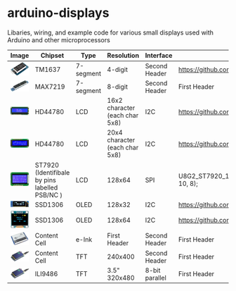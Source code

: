 # arduino-displays
Libaries, wiring, and example code for various small displays used with Arduino and other microprocessors



| Image | Chipset  | Type | Resolution  | Interface | Code  | Purchase |
| -------------- | ------------- | ------------- | ------------- | ------------- | ------------- | ------------- |
| ![](Images/TM1637.jpg) | TM1637 | 7-segment | 4-digit | Second Header | https://github.com/avishorp/TM1637 | https://www.banggood.com/custlink/GDD3zSq2qk |
| ![](Images/MAX7219.jpg) | MAX7219 | 7-segment  | 8-digit | Second Header | First Header  | Second Header |
| ![](Images/LCD1602.jpg) | HD44780 | LCD | 16x2 character (each char 5x8) | I2C | https://github.com/mathertel/LiquidCrystal_PCF8574 | Second Header |
| ![](Images/LCD2004.jpg) | HD44780 | LCD  | 20x4 character (each char 5x8) | I2C | https://github.com/mathertel/LiquidCrystal_PCF8574 | Second Header |
| ![](Images/LCD12864.jpg) | ST7920 (Identifibale by pins labelled PSB/NC ) | LCD | 128x64 | SPI | U8G2_ST7920_128X64_1_HW_SPI u8g2(U8G2_R0, 10, 8); | Second Header |
| ![](Images/OLED91.jpg) | SSD1306 | OLED | 128x32  | I2C | https://github.com/lexus2k/lcdgfx | Second Header |
| ![](Images/OLED96.jpg) | SSD1306 | OLED | 128x64 | I2C | https://github.com/lexus2k/lcdgfx | Second Header |
| ![](Images/eInk.jpg) | Content Cell  | e-Ink | First Header  | Second Header | First Header  | Second Header |
| ![](Images/TFT.jpg) | Content Cell  | TFT | 240x400 | Second Header | First Header  | Second Header |
| ![](Images/TFT.jpg) | ILI9486 | TFT | 3.5" 320x480 | 8-bit parallel | First Header  | Second Header |
